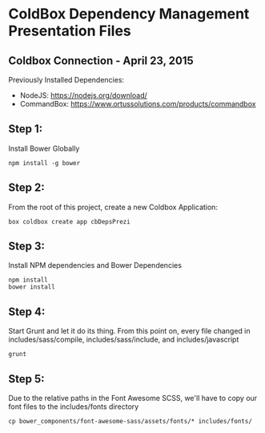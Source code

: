 ColdBox Dependency Management Presentation Files
================================================
Coldbox Connection - April 23, 2015
-----------------------------------

Previously Installed Dependencies:

- NodeJS: https://nodejs.org/download/
- CommandBox:  https://www.ortussolutions.com/products/commandbox

Step 1:
-------
Install Bower Globally

```
npm install -g bower
```

Step 2:
------

From the root of this project, create a new Coldbox Application:

```
box coldbox create app cbDepsPrezi
```

Step 3:
------
Install NPM dependencies and Bower Dependencies

```
npm install
bower install
```

Step 4:
-------
Start Grunt and let it do its thing.  From this point on, every file changed in includes/sass/compile, includes/sass/include, and includes/javascript

```
grunt
```

Step 5:
-------
Due to the relative paths in the Font Awesome SCSS, we'll have to copy our font files to the includes/fonts directory

```
cp bower_components/font-awesome-sass/assets/fonts/* includes/fonts/
```
